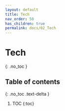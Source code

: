 ```yaml
---
layout: default
title: Tech
nav_order: 50
has_children: true
permalink: docs/02_Tech
---
```


# Tech
{: .no_toc }

## Table of contents
{: .no_toc .text-delta }

1. TOC
{:toc}
